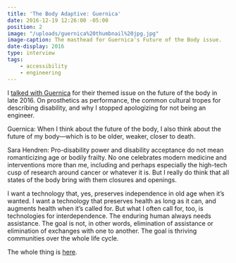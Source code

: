 ```yaml
---
title: 'The Body Adaptive: Guernica'
date: 2016-12-19 12:26:00 -05:00
position: 2
image: "/uploads/guernica%20thumbnail%20jpg.jpg"
image-caption: The masthead for Guernica's Future of the Body issue.
date-display: 2016
type: interview
tags: 
    - accessibility
    - engineering
---
```


I [talked with Guernica](https://www.guernicamag.com/sara-hendren-the-body-adaptive/) for their themed issue on the future of the body in late 2016. On prosthetics as performance, the common cultural tropes for describing disability, and why I stopped apologizing for not being an engineer.

Guernica: When I think about the future of the body, I also think about the future of my body—which is to be older, weaker, closer to death.

Sara Hendren: Pro-disability power and disability acceptance do not mean romanticizing age or bodily frailty. No one celebrates modern medicine and interventions more than me, including and perhaps especially the high-tech cusp of research around cancer or whatever it is. But I really do think that all states of the body bring with them closures and openings.

I want a technology that, yes, preserves independence in old age when it’s wanted. I want a technology that preserves health as long as it can, and augments health when it’s called for. But what I often call for, too, is technologies for interdependence. The enduring human always needs assistance. The goal is not, in other words, elimination of assistance or elimination of exchanges with one to another. The goal is thriving communities over the whole life cycle.

The whole thing is [here](https://www.guernicamag.com/sara-hendren-the-body-adaptive/).

